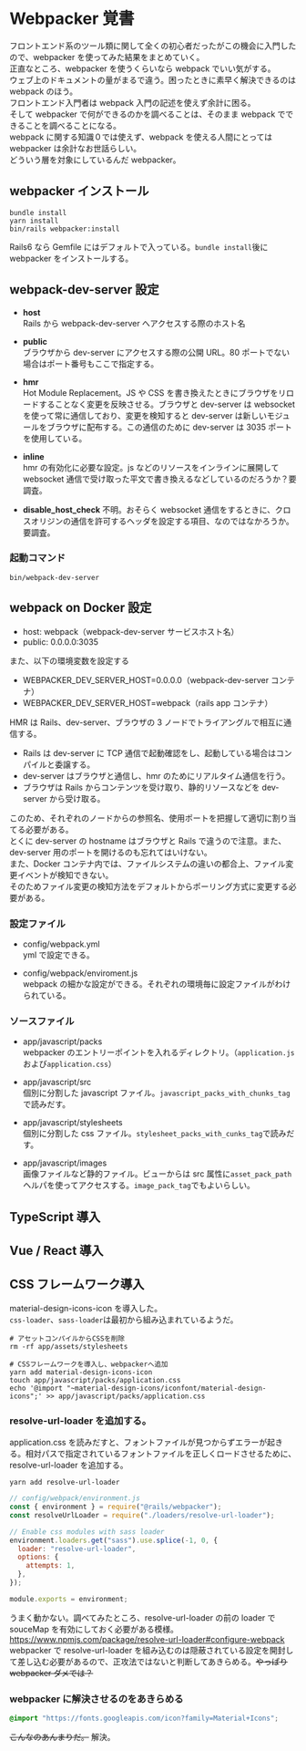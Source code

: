 # Webpacker 覚書

フロントエンド系のツール類に関して全くの初心者だったがこの機会に入門したので、webpacker を使ってみた結果をまとめていく。  
正直なところ、webpacker を使うくらいなら webpack でいい気がする。  
ウェブ上のドキュメントの量がまるで違う。困ったときに素早く解決できるのは webpack のほう。  
フロントエンド入門者は webpack 入門の記述を使えず余計に困る。  
そして webpacker で何ができるのかを調べることは、そのまま webpack でできることを調べることになる。  
webpack に関する知識０では使えず、webpack を使える人間にとっては webpacker は余計なお世話らしい。  
どういう層を対象にしているんだ webpacker。

## webpacker インストール

```shell
bundle install
yarn install
bin/rails webpacker:install
```

Rails6 なら Gemfile にはデフォルトで入っている。`bundle install`後に webpacker をインストールする。

## webpack-dev-server 設定

- **host**  
  Rails から webpack-dev-server へアクセスする際のホスト名

- **public**  
  ブラウザから dev-server にアクセスする際の公開 URL。80 ポートでない場合はポート番号もここで指定する。

- **hmr**  
  Hot Module Replacement。JS や CSS を書き換えたときにブラウザをリロードすることなく変更を反映させる。ブラウザと dev-server は websocket を使って常に通信しており、変更を検知すると dev-server は新しいモジュールをブラウザに配布する。この通信のために dev-server は 3035 ポートを使用している。

- **inline**  
  hmr の有効化に必要な設定。js などのリソースをインラインに展開して websocket 通信で受け取った平文で書き換えるなどしているのだろうか？要調査。

- **disable_host_check**
  不明。おそらく websocket 通信をするときに、クロスオリジンの通信を許可するヘッダを設定する項目、なのではなかろうか。要調査。

### 起動コマンド

```shell
bin/webpack-dev-server
```

## webpack on Docker 設定

- host: webpack（webpack-dev-server サービスホスト名）
- public: 0.0.0.0:3035

また、以下の環境変数を設定する

- WEBPACKER_DEV_SERVER_HOST=0.0.0.0（webpack-dev-server コンテナ）
- WEBPACKER_DEV_SERVER_HOST=webpack（rails app コンテナ）

HMR は Rails、dev-server、ブラウザの 3 ノードでトライアングルで相互に通信する。

- Rails は dev-server に TCP 通信で起動確認をし、起動している場合はコンパイルと委譲する。
- dev-server はブラウザと通信し、hmr のためにリアルタイム通信を行う。
- ブラウザは Rails からコンテンツを受け取り、静的リソースなどを dev-server から受け取る。

このため、それぞれのノードからの参照名、使用ポートを把握して適切に割り当てる必要がある。  
とくに dev-server の hostname はブラウザと Rails で違うので注意。また、dev-server 用のポートを開けるのも忘れてはいけない。  
また、Docker コンテナ内では、ファイルシステムの違いの都合上、ファイル変更イベントが検知できない。  
そのためファイル変更の検知方法をデフォルトからポーリング方式に変更する必要がある。

### 設定ファイル

- config/webpack.yml  
  yml で設定できる。

- config/webpack/enviroment.js  
  webpack の細かな設定ができる。それぞれの環境毎に設定ファイルがわけられている。

### ソースファイル

- app/javascript/packs  
   webpacker のエントリーポイントを入れるディレクトリ。（`application.js`および`application.css`）

- app/javascript/src  
  個別に分割した javascript ファイル。`javascript_packs_with_chunks_tag`で読みだす。

- app/javascript/stylesheets  
  個別に分割した css ファイル。`stylesheet_packs_with_cunks_tag`で読みだす。

- app/javascript/images  
  画像ファイルなど静的ファイル。ビューからは src 属性に`asset_pack_path`ヘルパを使ってアクセスする。`image_pack_tag`でもよいらしい。

## TypeScript 導入

## Vue / React 導入

## CSS フレームワーク導入

material-design-icons-icon を導入した。  
`css-loader`、`sass-loader`は最初から組み込まれているようだ。

```shell
# アセットコンパイルからCSSを削除
rm -rf app/assets/stylesheets

# CSSフレームワークを導入し、webpackerへ追加
yarn add material-design-icons-icon
touch app/javascript/packs/application.css
echo '@import "~material-design-icons/iconfont/material-design-icons";' >> app/javascript/packs/application.css
```

### resolve-url-loader を追加する。

application.css を読みだすと、フォントファイルが見つからずエラーが起きる。相対パスで指定されているフォントファイルを正しくロードさせるために、resolve-url-loader を追加する。

```shell
yarn add resolve-url-loader
```

```javascript
// config/webpack/environment.js
const { environment } = require("@rails/webpacker");
const resolveUrlLoader = require("./loaders/resolve-url-loader");

// Enable css modules with sass loader
environment.loaders.get("sass").use.splice(-1, 0, {
  loader: "resolve-url-loader",
  options: {
    attempts: 1,
  },
});

module.exports = environment;
```

うまく動かない。調べてみたところ、resolve-url-loader の前の loader で souceMap を有効にしておく必要がある模様。  
<https://www.npmjs.com/package/resolve-url-loader#configure-webpack>  
webpacker で resolve-url-loader を組み込むのは隠蔽されている設定を開封して差し込む必要があるので、正攻法ではないと判断してあきらめる。~~やっぱり webpacker ダメでは？~~

### webpacker に解決させるのをあきらめる

```css
@import "https://fonts.googleapis.com/icon?family=Material+Icons";
```

~~こんなのあんまりだ。~~
解決。
